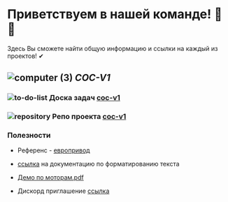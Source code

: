 # Приветствуем в нашей команде! 🎉👋
Здесь Вы сможете найти общую информацию и ссылки на каждый из проектов! ✔

## ![computer (3)](https://github.com/zyryanov-and-co/.github/assets/99914331/2378a62a-c05f-4177-a6f9-8eee4824c590) _COC-V1_



### ![to-do-list](https://github.com/zyryanov-and-co/.github/assets/99914331/281f6910-c45c-44f7-ba39-b80f880ad16b) Доска задач [coc-v1](https://github.com/orgs/zyryanov-and-co/projects/1)
### ![repository](https://github.com/zyryanov-and-co/.github/assets/99914331/53920bf7-3523-4c2c-801d-0686dc3abb34) Репо проекта [coc-v1](https://github.com/zyryanov-and-co/coc-v1)

### Полезности
* Референс - [европривод](https://evroprivod.ru/catalogue/f_fa/descriptions)

* [ссылка](https://docs.github.com/github/writing-on-github/getting-started-with-writing-and-formatting-on-github/basic-writing-and-formatting-syntax) на документацию по форматированию текста

* [Демо по моторам.pdf](https://github.com/zyryanov-and-co/.github/files/12504414/default.pdf)
* Дискорд приглашение [ссылка](https://discord.gg/VZuQJvKVak)

<!--

**Here are some ideas to get you started:**

🙋‍♀️ A short introduction - what is your organization all about?
🌈 Contribution guidelines - how can the community get involved?
👩‍💻 Useful resources - where can the community find your docs? Is there anything else the community should know?
🍿 Fun facts - what does your team eat for breakfast?
🧙 Remember, you can do mighty things with the power of [Markdown](https://docs.github.com/github/writing-on-github/getting-started-with-writing-and-formatting-on-github/basic-writing-and-formatting-syntax)
-->
